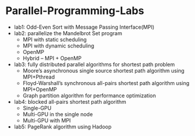 # Parallel-Programming-Labs
- lab1: Odd-Even Sort with Message Passing Interface(MPI)
- lab2: parallelize the Mandelbrot Set program
    * MPI with static scheduling
    * MPI with dynamic scheduling
    * OpenMP
    * Hybrid – MPI + OpenMP
- lab3: fully distributed parallel algorithms for shortest path problem
    * Moore’s asynchronous single source shortest path algorithm using MPI+Pthread
    * Floyd-Warshall’s synchronous all-pairs shortest path algorithm using MPI+OpenMP
    * Graph partition algorithm for performance optimization
- lab4: blocked all-pairs shortest path algorithm
    * Single-GPU
    * Multi-GPU in the single node
    * Multi-GPU with MPI
- lab5: PageRank algorithm using Hadoop
